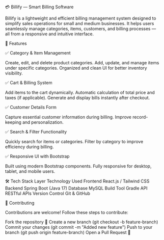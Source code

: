 💳 Billify — Smart Billing Software

Billify is a lightweight and efficient billing management system designed to simplify sales operations for small and medium businesses. It helps users seamlessly manage categories, items, customers, and billing processes — all from a responsive and intuitive interface.

🚀 Features

✅ Category & Item Management

Create, edit, and delete product categories.
Add, update, and manage items under specific categories.
Organized and clean UI for better inventory visibility.

✅ Cart & Billing System

Add items to the cart dynamically.
Automatic calculation of total price and taxes (if applicable).
Generate and display bills instantly after checkout.

✅ Customer Details Form

Capture essential customer information during billing.
Improve record-keeping and personalization.

✅ Search & Filter Functionality

Quickly search for items or categories.
Filter by category to improve efficiency during billing.

✅ Responsive UI with Bootstrap

Built using modern Bootstrap components.
Fully responsive for desktop, tablet, and mobile users.

🛠️ Tech Stack
Layer	Technology Used
Frontend	React.js / Tailwind CSS
Backend	Spring Boot (Java 17)
Database	MySQL
Build Tool	Gradle
API	RESTful APIs
Version Control	Git & GitHub

🤝 Contributing

Contributions are welcome! Follow these steps to contribute:

Fork the repository 🍴
Create a new branch (git checkout -b feature-branch)
Commit your changes (git commit -m "Added new feature")
Push to your branch (git push origin feature-branch)
Open a Pull Request 🚀
